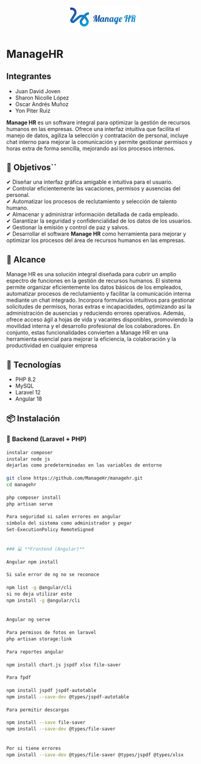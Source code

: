 <p align="center">
  <img src="./fronted/src/assets/logoMHR.png" alt="Logo del Proyecto" width="200"/>
</p>

# ManageHR
## Integrantes
- Juan David Joven
- Sharon Nicolle López
- Oscar Andrés Muñoz
- Yon Piter Ruiz


**Manage HR** es un software integral para optimizar la gestión de recursos humanos en las empresas. Ofrece una interfaz intuitiva que facilita el manejo de datos, agiliza la selección y contratación de personal, incluye chat interno para mejorar la comunicación y permite gestionar permisos y horas extra de forma sencilla, mejorando así los procesos internos.


## 🎯 Objetivos``

✔ Diseñar una interfaz gráfica amigable e intuitiva para el usuario.  
✔ Controlar eficientemente las vacaciones, permisos y ausencias del personal.  
✔ Automatizar los procesos de reclutamiento y selección de talento humano.  
✔ Almacenar y administrar información detallada de cada empleado.  
✔ Garantizar la seguridad y confidencialidad de los datos de los usuarios.  
✔ Gestionar la emisión y control de paz y salvos.  
✔ Desarrollar el software **Manage HR** como herramienta para mejorar y optimizar los procesos del área de recursos humanos en las empresas.



## 📌 Alcance
Manage HR es una solución integral diseñada para cubrir un amplio espectro de funciones en la gestión de recursos humanos. El sistema permite organizar eficientemente los datos básicos de los empleados, automatizar procesos de reclutamiento y facilitar la comunicación interna mediante un chat integrado. Incorpora formularios intuitivos para gestionar solicitudes de permisos, horas extras e incapacidades, optimizando así la administración de ausencias y reduciendo errores operativos. Además, ofrece acceso ágil a hojas de vida y vacantes disponibles, promoviendo la movilidad interna y el desarrollo profesional de los colaboradores. En conjunto, estas funcionalidades convierten a Manage HR en una herramienta esencial para mejorar la eficiencia, la colaboración y la productividad en cualquier empresa

## 🚀 Tecnologías

- PHP 8.2
- MySQL
- Laravel 12
- Angular 18

## 📦 Instalación

### 🔧 **Backend (Laravel + PHP)**
```bash
instalar composer
instalar node js
dejarlas como predeterminadas en las variables de entorno

git clone https://github.com/ManageHr/managehr.git
cd managehr

php composer install
php artisan serve

Para seguridad si salen errores en angular
símbolo del sistema como administrador y pegar
Set-ExecutionPolicy RemoteSigned


### 💻 **Frontend (Angular)**

Angular npm install

Si sale error de ng no se reconoce

npm list -g @angular/cli
si no deja utilizar este
npm install -g @angular/cli


Angular ng serve

Para permisos de fotos en laravel
php artisan storage:link

Para reportes angular

npm install chart.js jspdf xlsx file-saver

Para fpdf

npm install jspdf jspdf-autotable
npm install --save-dev @types/jspdf-autotable

Para permitir descargas

npm install --save file-saver
npm install --save-dev @types/file-saver


Por si tiene errores
npm install --save-dev @types/file-saver @types/jspdf @types/xlsx
